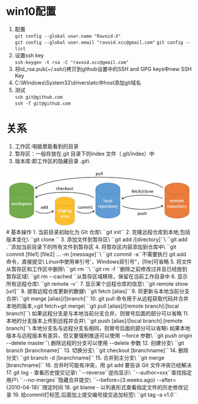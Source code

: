# win10配置
1. 配置\
    ``git config --global user.name "Ravoid-X"``\
    ``git config --global user.email "ravoid.xcc@gmail.com"``
    ``git config --list``
2. 设置ssh key\
    ``ssh-keygen -t rsa -C "ravoid.xcc@gmail.com"``
3. 将id_rsa.pub(~/.ssh/)拷贝到github设置中的SSH and GPG keys中new SSH Key
4. C:\Windows\System32\drivers\etc中host添加git域名
5. 测试\
   ``ssh git@github.com``\
   ``ssh -T git@github.com``

# 关系
1. 工作区:电脑里能看到的目录
2. 暂存区：一般存放在.git 目录下的index 文件（.git/index）中
3. 版本库:即工作区的隐藏目录 .git\
<img src="../../Pic/Tools/Git/git-command.jpg">
# 基本操作
1. 当前目录初始化为 Git 仓库\
    ``git init``
2. 克隆远程仓库到本地,包括版本变化\
    ``git clone <url> <directory>``
3. 添加文件到暂存区\
    ``git add <file>/[directory]``\
     ``git add .``添加当前目录下的所有文件到暂存区
4. 将暂存区内容添加到仓库中\
    ``git commit [file1] [file2] ... -m [message]``\
    ``git commit -a``不需要执行 git add 命令，直接提交\
    Linux中使用单引号'，Windows双引号"，[file]可省略
5. 将文件从暂存区和工作区中删除\
   ``git rm <file>``\
   ``git rm -f <file>``删除之前修改过并且已经放到暂存区域\
   ``git rm --cached <file>``从暂存区域移除，保留在当前工作目录中
6. 显示所有远程仓库\
   ``git remote -v``
7. 显示某个远程仓库的信息\
   ``git remote show [url]``
8. 提取远程仓库更新的数据\
   ``git fetch [alias]``
9. 将更新与本地当前分支合并\
   ``git merge [alias]/[branch]``
10. git pull 命令用于从远程获取代码并合并本地的版本,=git fetch+git merge\
    ``git pull [alias]/[remote branch]:[local branch]``\
    如果远程分支是与本地当前分支合并，则冒号后面的部分可以省略
11. 本地的分支版本上传到远程并合并\
    ``git push [alias]/[local branch]:[remote branch]``\
    本地分支名与远程分支名相同，则冒号后面的部分可以省略\
    如果本地版本与远程版本有差异，但又要强制推送可以使用 --force 参数\
    ``git push origin --delete master``\
    删除远程的分支可以使用 --delete 参数
12. 创建分支\
    ``git branch [branchname]``
13. 切换分支\
    ``git checkout [branchname]``
14. 删除分支\
    ``git branch -d [branchname]``
15. 合并到主分支\
    ``git merge [branchname]``
16. 合并时可能有冲突，用 git add 要告诉 Git 文件冲突已经解决
17. git log - 查看历史提交记录\
    ``--reverse``逆向显示\
    ``--author=xxx``查找指定用户\
    ``--no-merges``隐藏合并提交\
    ``--before={3.weeks.ago} --after={2010-04-18}``限定时间
18. git blame <file> - 以列表形式查看指定文件的历史修改记录
19. 给commit打标签,后面加上提交编号提交追加标签\
    ``git tag -a v1.0``